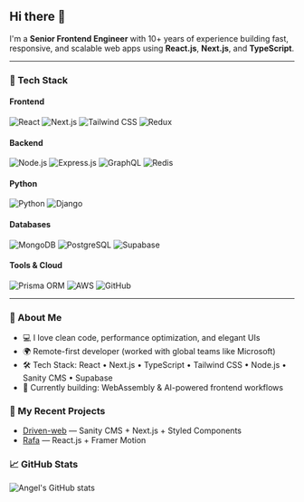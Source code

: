 ## Hi there 👋

I'm a **Senior Frontend Engineer** with 10+ years of experience building fast, responsive, and scalable web apps using **React.js**, **Next.js**, and **TypeScript**.

---

### 🔧 Tech Stack

#### Frontend
![React](https://img.shields.io/badge/-React-61DAFB?logo=react&logoColor=white&style=flat)
![Next.js](https://img.shields.io/badge/-Next.js-000000?logo=next.js&logoColor=white&style=flat)
![Tailwind CSS](https://img.shields.io/badge/-Tailwind%20CSS-06B6D4?logo=tailwindcss&logoColor=white&style=flat)
![Redux](https://img.shields.io/badge/-Redux-764ABC?logo=redux&logoColor=white&style=flat)

#### Backend
![Node.js](https://img.shields.io/badge/-Node.js-339933?logo=node.js&logoColor=white&style=flat)
![Express.js](https://img.shields.io/badge/-Express.js-000000?logo=express&logoColor=white&style=flat)
![GraphQL](https://img.shields.io/badge/-GraphQL-E10098?logo=graphql&logoColor=white&style=flat)
![Redis](https://img.shields.io/badge/-Redis-DC382D?logo=redis&logoColor=white&style=flat)

#### Python
![Python](https://img.shields.io/badge/-Python-3776AB?logo=python&logoColor=white&style=flat)
![Django](https://img.shields.io/badge/-Django-092E20?logo=django&logoColor=white&style=flat)

#### Databases
![MongoDB](https://img.shields.io/badge/-MongoDB-47A248?logo=mongodb&logoColor=white&style=flat)
![PostgreSQL](https://img.shields.io/badge/-PostgreSQL-4169E1?logo=postgresql&logoColor=white&style=flat)
![Supabase](https://img.shields.io/badge/-Supabase-3ECF8E?logo=supabase&logoColor=white&style=flat)

#### Tools & Cloud
![Prisma ORM](https://img.shields.io/badge/-Prisma-2D3748?logo=prisma&logoColor=white&style=flat)
![AWS](https://img.shields.io/badge/-AWS-232F3E?logo=amazonaws&logoColor=white&style=flat)
![GitHub](https://img.shields.io/badge/-GitHub-181717?logo=github&logoColor=white&style=flat)

---

### 🚀 About Me
- 💻 I love clean code, performance optimization, and elegant UIs
- 🌍 Remote-first developer (worked with global teams like Microsoft)
- 🛠 Tech Stack: React • Next.js • TypeScript • Tailwind CSS • Node.js • Sanity CMS • Supabase
- 🧠 Currently building: WebAssembly & AI-powered frontend workflows

### 🔨 My Recent Projects
- [Driven-web](https://github.com/afox-tech/driven-web-com) — Sanity CMS + Next.js + Styled Components
- [Rafa](https://github.com/afox-tech/resumebuilder) — React.js + Framer Motion

### 📈 GitHub Stats
![Angel's GitHub stats](https://github-readme-stats.vercel.app/api?username=afox-tech&show_icons=true&theme=default)


<!--
**afox-tech/afox-tech** is a ✨ _special_ ✨ repository because its `README.md` (this file) appears on your GitHub profile.

Here are some ideas to get you started:

- 🔭 I’m currently working on ...
- 🌱 I’m currently learning ...
- 👯 I’m looking to collaborate on ...
- 🤔 I’m looking for help with ...
- 💬 Ask me about ...
- 📫 How to reach me: ...
- 😄 Pronouns: ...
- ⚡ Fun fact: ...
-->
